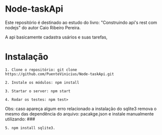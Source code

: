 # Node-taskApi #

  Este repositório é destinado ao estudo do  livro: "Construindo api's rest com nodejs" do autor Caio Ribeiro Pereira.

  A api basicamente cadastra usários e suas tarefas,

# Instalação #

    1. Clone o repositório: git clone https://github.com/PuenteVinicius/Node-taskApi.git

    2. Instale os módulos: npm install

    3. Startar o server: npm start

    4. Rodar os testes: npm test>

Obs: caso apareça algum erro relacionado a instalação do sqlite3 remova o mesmo das dependência do arquivo: pacakge.json e instale manualmente utilizando: ###

    5. npm install sqlite3.
